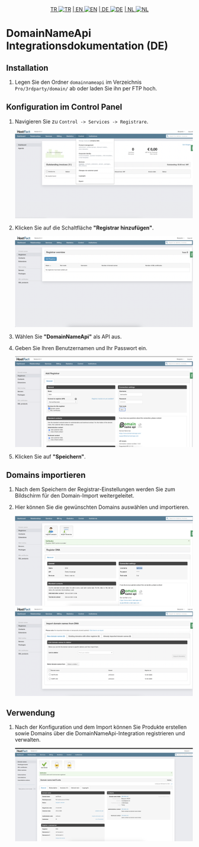 <div align="center">  
  <a href="README-TR.md"   >   TR <img style="padding-top: 8px" src="https://raw.githubusercontent.com/yammadev/flag-icons/master/png/TR.png" alt="TR" height="20" /></a>  
  <a href="README-EN.md"> | EN <img style="padding-top: 8px" src="https://raw.githubusercontent.com/yammadev/flag-icons/master/png/US.png" alt="EN" height="20" /></a>  
  <a href="README-DE.md"> | DE <img style="padding-top: 8px" src="https://raw.githubusercontent.com/yammadev/flag-icons/master/png/DE.png" alt="DE" height="20" /></a>  
  <a href="README.md"> | NL <img style="padding-top: 8px" src="https://raw.githubusercontent.com/yammadev/flag-icons/master/png/NL.png" alt="NL" height="20" /></a>  
</div>

# DomainNameApi Integrationsdokumentation (DE)

## Installation

1.  Legen Sie den Ordner `domainnameapi` im Verzeichnis `Pro/3rdparty/domain/` ab oder laden Sie ihn per FTP hoch.

## Konfiguration im Control Panel

1.  Navigieren Sie zu `Control -> Services -> Registrare`.

    ![img1.png](img1.png)

2.  Klicken Sie auf die Schaltfläche **"Registrar hinzufügen"**.

    ![img2.png](img2.png)

3.  Wählen Sie **"DomainNameApi"** als API aus.


4.  Geben Sie Ihren Benutzernamen und Ihr Passwort ein.

    ![img3.png](img3.png)

5.  Klicken Sie auf **"Speichern"**.

## Domains importieren

1.  Nach dem Speichern der Registrar-Einstellungen werden Sie zum Bildschirm für den Domain-Import weitergeleitet.
2.  Hier können Sie die gewünschten Domains auswählen und importieren.

    ![img4.png](img4.png)
    ![img5.png](img5.png)

## Verwendung

1.  Nach der Konfiguration und dem Import können Sie Produkte erstellen sowie Domains über die DomainNameApi-Integration registrieren und verwalten.

    ![img6.png](img6.png) 